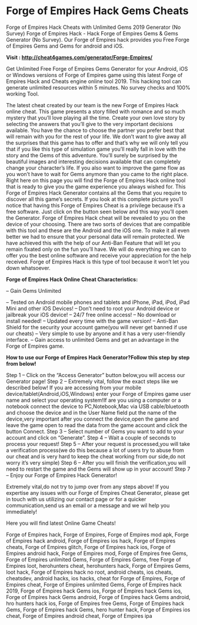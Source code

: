 <h1>Forge of Empires Hack Gems Cheats</h1>

Forge of Empires Hack Cheats with Unlimited Gems 2019 Generator (No Survey) Forge of Empires Hack - Hack Forge of Empires Gems & Gems Generator (No Survey). Our Forge of Empires hack provides you Free Forge of Empires Gems and Gems for android and iOS.

<b>Visit : http://cheat4games.com/generator/Forge-Empires/</b>

Get Unlimited Free Forge of Empires Gems Generator for your Android, iOS or Windows versions of Forge of Empires game using this latest Forge of Empires Hack and Cheats engine online tool 2019. This hacking tool can generate unlimited resources within 5 minutes. No survey checks and 100% working Tool.

The latest cheat created by our team is the new Forge of Empires Hack online cheat. This game presents a story filled with romance and so much mystery that you’ll love playing all the time. Create your own love story by selecting the answers that you’ll give to the very important decisions available. You have the chance to choose the partner you prefer best that will remain with you for the rest of your life. We don’t want to give away all the surprises that this game has to offer and that’s why we will only tell you that if you like this type of simulation game you’ll really fall in love with the story and the Gems of this adventure. You’ll surely be surprised by the beautiful images and interesting decisions available that can completely change your character’s life. If you also want to improve the game flow as you won’t have to wait for Gems anymore than you came to the right place. Right here on this page you will find the Forge of Empires Hack online tool that is ready to give you the game experience you always wished for. This Forge of Empires Hack Generator contains all the Gems that you require to discover all this game’s secrets. If you look at this complete picture you’ll notice that having this Forge of Empires Cheat is a privilege because it’s a free software. Just click on the button seen below and this way you’ll open the Generator. Forge of Empires Hack cheat will be revealed to 
you on the device of your choosing. There are two sorts of devices that are compatible with this tool and these are the Android and the iOS one. To make it all even better we had to ensure that your personal data will remain protected. We have achieved this with the help of our Anti-Ban Feature that will let you remain fixated only on the fun you’ll have. We will do everything we can to offer you the best online software and receive your appreciation for the help received. Forge of Empires Hack is this type of tool because it won’t let you down whatsoever.


<b>Forge of Empires Hack Online Cheat Characteristics:</b>

– Gain Gems Unlimited

– Tested on Android mobile phones and tablets and iPhone, iPad, iPod, iPad Mini and other iOS Devices!
– Don’t need to root your Android device or jailbreak your iOS device!
– 24/7 free online access!
– No download or install needed!
– Updated every time with the game version!
– Anti-Ban Shield for the security your account game(you will never get banned if use our cheats)
– Very simple to use by anyone and it has a very user-friendly interface.
– Gain access to unlimited Gems and get an advantage in the Forge of Empires game.


<b>How to use our Forge of Empires Hack Generator?Follow this step by step from below!</b>

Step 1 – Click on the “Access Generator” button below,you will access our Generator page!
Step 2 – Extremely vital, follow the exact steps like we described below! If you are accessing from your mobile device/tablet(Android,iOS,Windows) enter your Forge of Empires game user name and select your operating system!If are you using a computer or a notebook connect the device to PC,Notebook,Mac via USB cable/bluetooth and choose the device and in the User Name field put the name of the device,very important after you connect the device,open the game and leave the game open to read the data from the game account and click the button Connect.
Step 3 – Select number of Gems you want to add to your account and click on “Generate”.
Step 4 – Wait a couple of seconds to process your request!
Step 5 – After your request is processed,you will take a verification process(we do this because a lot of users try to abuse from our cheat and is very hard to keep the cheat working from our side,do not worry it’s very simple)
Step 6 – After you will finish the verification,you will need to restart the game and the Gems will show up in your account!
Step 7 – Enjoy our Forge of Empires Hack Generator!

Extremely vital,do not try to jump over from any steps above! If you expertise any issues with our Forge of Empires Cheat Generator, please get in touch with us utilizing our contact page or for a quicker communication,send us an email or a message and we wil help you immediately!

Here you will find latest Online Game Cheats!


Forge of Empires hack, Forge of Empires, Forge of Empires mod apk, Forge of Empires hack android, Forge of Empires ios hack, Forge of Empires cheats, Forge of Empires glitch, Forge of Empires hack ios, Forge of Empires android hack, Forge of Empires mod, Forge of Empires free Gems, Forge of Empires unlimited Gems, Forge of Empires Gems, free Forge of Empires loot, herohunters cheat, herohunters hack, Forge of Empires Gems, loot hack, Forge of Empires hack no root, android cheats, ios cheats, cheatsdev, android hacks, ios hacks, cheat for Forge of Empires, Forge of Empires cheat, Forge of Empires unlimited Gems, Forge of Empires hack 2019, Forge of Empires hack Gems ios, Forge of Empires hack Gems ios, Forge of Empires hack Gems android, Forge of Empires hack Gems android, hro hunters hack ios, Forge of Empires free Gems, Forge of Empires hack Gems, Forge of Empires hack Gems, hero hunter hack, Forge of Empires ios cheat, Forge of Empires android cheat, Forge of Empires ipa


